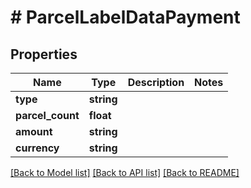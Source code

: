 # # ParcelLabelDataPayment

## Properties

Name | Type | Description | Notes
------------ | ------------- | ------------- | -------------
**type** | **string** |  |
**parcel_count** | **float** |  |
**amount** | **string** |  |
**currency** | **string** |  |

[[Back to Model list]](../../README.md#models) [[Back to API list]](../../README.md#endpoints) [[Back to README]](../../README.md)
